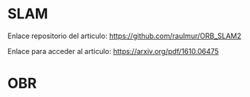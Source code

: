 # SLAM

Enlace repositorio del articulo: https://github.com/raulmur/ORB_SLAM2

Enlace para acceder al articulo: https://arxiv.org/pdf/1610.06475



# OBR
